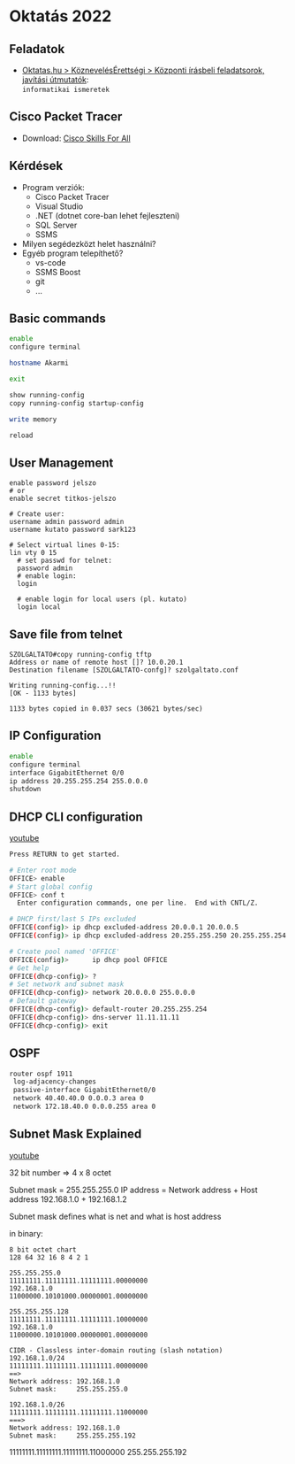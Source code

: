 # Oktatás 2022

## Feladatok

- [Oktatas.hu > KöznevelésÉrettségi > Központi írásbeli feladatsorok, javítási útmutatók](https://www.oktatas.hu/kozneveles/erettsegi/feladatsorok):  
  `informatikai ismeretek`

## Cisco Packet Tracer

- Download: [Cisco Skills For All](https://skillsforall.com/resources/lab-downloads)

## Kérdések

- Program verziók:
  - Cisco Packet Tracer
  - Visual Studio
  - .NET (dotnet core-ban lehet fejleszteni)
  - SQL Server
  - SSMS
- Milyen segédezközt helet használni?
- Egyéb program telepíthető?
  - vs-code
  - SSMS Boost
  - git
  - ...

## Basic commands

```bash
enable
configure terminal

hostname Akarmi

exit

show running-config
copy running-config startup-config

write memory

reload
```

## User Management

```
enable password jelszo
# or
enable secret titkos-jelszo

# Create user:
username admin password admin
username kutato password sark123

# Select virtual lines 0-15:
lin vty 0 15
  # set passwd for telnet:
  password admin
  # enable login:
  login

  # enable login for local users (pl. kutato)
  login local
```

## Save file from telnet

```
SZOLGALTATO#copy running-config tftp
Address or name of remote host []? 10.0.20.1
Destination filename [SZOLGALTATO-confg]? szolgaltato.conf

Writing running-config...!!
[OK - 1133 bytes]

1133 bytes copied in 0.037 secs (30621 bytes/sec)
```

## IP Configuration

```bash
enable
configure terminal
interface GigabitEthernet 0/0
ip address 20.255.255.254 255.0.0.0
shutdown
```

## DHCP CLI configuration

[youtube](https://www.youtube.com/watch?v=q29_iMZaRDA)

```bash
Press RETURN to get started.

# Enter root mode
OFFICE> enable
# Start global config
OFFICE> conf t
  Enter configuration commands, one per line.  End with CNTL/Z.

# DHCP first/last 5 IPs excluded
OFFICE(config)> ip dhcp excluded-address 20.0.0.1 20.0.0.5
OFFICE(config)> ip dhcp excluded-address 20.255.255.250 20.255.255.254

# Create pool named 'OFFICE'
OFFICE(config)>      ip dhcp pool OFFICE
# Get help
OFFICE(dhcp-config)> ?
# Set network and subnet mask
OFFICE(dhcp-config)> network 20.0.0.0 255.0.0.0
# Default gateway
OFFICE(dhcp-config)> default-router 20.255.255.254
OFFICE(dhcp-config)> dns-server 11.11.11.11
OFFICE(dhcp-config)> exit
```

## OSPF

```bash
router ospf 1911
 log-adjacency-changes
 passive-interface GigabitEthernet0/0
 network 40.40.40.0 0.0.0.3 area 0
 network 172.18.40.0 0.0.0.255 area 0
```

## Subnet Mask Explained

[youtube](https://www.youtube.com/watch?v=s_Ntt6eTn94)

32 bit number => 4 x 8 octet

Subnet mask = 255.255.255.0
IP address  = Network address + Host address
              192.168.1.0     + 192.168.1.2

Subnet mask defines what is net and what is host address

in binary:

```
8 bit octet chart
128 64 32 16 8 4 2 1
```

```
255.255.255.0
11111111.11111111.11111111.00000000
192.168.1.0
11000000.10101000.00000001.00000000
```

```
255.255.255.128
11111111.11111111.11111111.10000000
192.168.1.0
11000000.10101000.00000001.00000000
```

```
CIDR - Classless inter-domain routing (slash notation)
192.168.1.0/24
11111111.11111111.11111111.00000000
==>
Network address: 192.168.1.0
Subnet mask:     255.255.255.0

192.168.1.0/26
11111111.11111111.11111111.11000000
===>
Network address: 192.168.1.0
Subnet mask:     255.255.255.192
```

11111111.11111111.11111111.11000000
255.255.255.192
